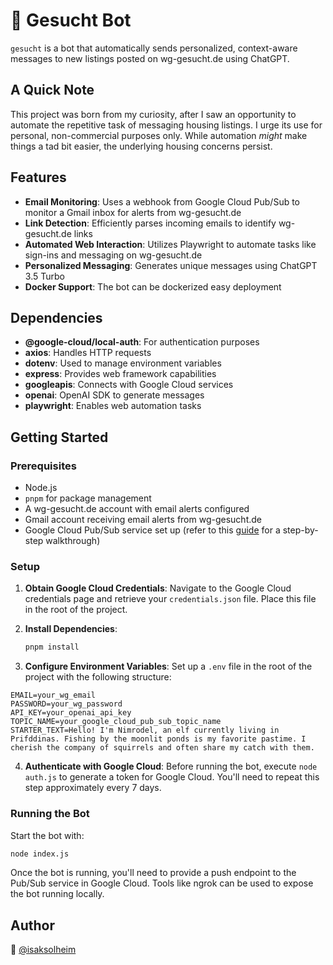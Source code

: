# 🤖 Gesucht Bot

`gesucht` is a bot that automatically sends personalized, context-aware messages to new listings posted on wg-gesucht.de using ChatGPT.

## A Quick Note

This project was born from my curiosity, after I saw an opportunity to automate the repetitive task of messaging housing listings. I urge its use for personal, non-commercial purposes only. While automation _might_ make things a tad bit easier, the underlying housing concerns persist.

## Features 

- **Email Monitoring**: Uses a webhook from Google Cloud Pub/Sub to monitor a Gmail inbox for alerts from wg-gesucht.de
- **Link Detection**: Efficiently parses incoming emails to identify wg-gesucht.de links
- **Automated Web Interaction**: Utilizes Playwright to automate tasks like sign-ins and messaging on wg-gesucht.de
- **Personalized Messaging**: Generates unique messages using ChatGPT 3.5 Turbo
- **Docker Support**: The bot can be dockerized easy deployment

## Dependencies

- **@google-cloud/local-auth**: For authentication purposes
- **axios**: Handles HTTP requests
- **dotenv**: Used to manage environment variables
- **express**: Provides web framework capabilities
- **googleapis**: Connects with Google Cloud services
- **openai**: OpenAI SDK to generate messages
- **playwright**: Enables web automation tasks

## Getting Started

### Prerequisites

- Node.js
- `pnpm` for package management
- A wg-gesucht.de account with email alerts configured
- Gmail account receiving email alerts from wg-gesucht.de
- Google Cloud Pub/Sub service set up (refer to this [guide](https://livefiredev.com/step-by-step-gmail-api-webhook-to-monitor-emails-node-js/) for a step-by-step walkthrough)

### Setup

1. **Obtain Google Cloud Credentials**:
   Navigate to the Google Cloud credentials page and retrieve your `credentials.json` file. Place this file in the root of the project.

2. **Install Dependencies**:
    ```bash
    pnpm install
    ```

3. **Configure Environment Variables**:
   Set up a `.env` file in the root of the project with the following structure:


```
EMAIL=your_wg_email
PASSWORD=your_wg_password
API_KEY=your_openai_api_key
TOPIC_NAME=your_google_cloud_pub_sub_topic_name
STARTER_TEXT=Hello! I'm Nimrodel, an elf currently living in Prifddinas. Fishing by the moonlit ponds is my favorite pastime. I cherish the company of squirrels and often share my catch with them.
```

4. **Authenticate with Google Cloud**:
Before running the bot, execute `node auth.js` to generate a token for Google Cloud. You'll need to repeat this step approximately every 7 days.

### Running the Bot

Start the bot with:

```bash
node index.js
```
Once the bot is running, you'll need to provide a push endpoint to the Pub/Sub service in Google Cloud. Tools like ngrok can be used to expose the bot running locally.


## Author

👤 [@isaksolheim](https://github.com/isaksolheim)

